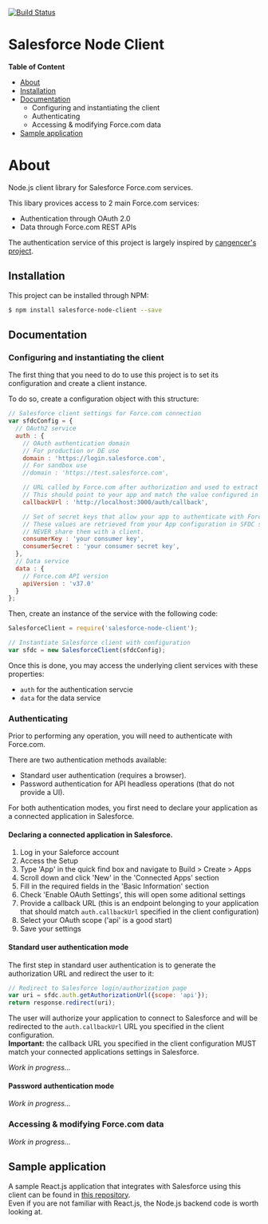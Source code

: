 [![Build Status](https://travis-ci.org/pozil/salesforce-node-client.svg?branch=master)](https://travis-ci.org/pozil/salesforce-node-client)

# Salesforce Node Client

**Table of Content**
- [About](#about)
- [Installation](#installation)
- [Documentation](#documentation)
	- Configuring and instantiating the client
	- Authenticating
	- Accessing & modifying Force.com data
- [Sample application](#sample-application)

# About
Node.js client library for Salesforce Force.com services.

This libary provices access to 2 main Force.com services:
- Authentication through OAuth 2.0
- Data through Force.com REST APIs

The authentication service of this project is largely inspired by [cangencer's project](https://github.com/cangencer/salesforce-oauth2).


## Installation
This project can be installed through NPM:
```sh
$ npm install salesforce-node-client --save
```

## Documentation

### Configuring and  instantiating the client
The first thing that you need to do to use this project is to set its configuration and create a client instance.

To do so, create a configuration object with this structure:
```js
// Salesforce client settings for Force.com connection
var sfdcConfig = {
  // OAuth2 service
  auth : {
    // OAuth authentication domain
    // For production or DE use
    domain : 'https://login.salesforce.com',
    // For sandbox use
    //domain : 'https://test.salesforce.com',

    // URL called by Force.com after authorization and used to extract an authorization code.
    // This should point to your app and match the value configured in your App in SFDC setup)
    callbackUrl : 'http://localhost:3000/auth/callback',

    // Set of secret keys that allow your app to authenticate with Force.com
    // These values are retrieved from your App configuration in SFDC setup.
    // NEVER share them with a client.
    consumerKey : 'your consumer key',
    consumerSecret : 'your consumer secret key',
  },
  // Data service
  data : {
    // Force.com API version
    apiVersion : 'v37.0'
  }
};
```

Then, create an instance of the service with the following code:
```js
SalesforceClient = require('salesforce-node-client');

// Instantiate Salesforce client with configuration
var sfdc = new SalesforceClient(sfdcConfig);
```

Once this is done, you may access the underlying client services with these properties:
- `auth` for the authentication servcie
- `data` for the data service

### Authenticating
Prior to performing any operation, you will need to authenticate with Force.com.

There are two authentication methods available:
- Standard user authentication (requires a browser).
- Password authentication for API headless operations (that do not provide a UI).

For both authentication modes, you first need to declare your application as a connected application in Salesforce.

#### Declaring a connected application in Salesforce.
1. Log in your Saleforce account
2. Access the Setup
3. Type 'App' in the quick find box and navigate to Build > Create > Apps
4. Scroll down and click 'New' in the 'Connected Apps' section
5. Fill in the required fields in the 'Basic Information' section
6. Check 'Enable OAuth Settings', this will open some aditional settings
7. Provide a callback URL (this is an endpoint belonging to your application that should match `auth.callbackUrl` specified in the client configuration)
8. Select your OAuth scope ('api' is a good start)
9. Save your settings

#### Standard user authentication mode
The first step in standard user authentication is to generate the authorization URL and redirect the user to it:
```js
// Redirect to Salesforce login/authorization page
var uri = sfdc.auth.getAuthorizationUrl({scope: 'api'});
return response.redirect(uri);
```

The user will authorize your application to connect to Salesforce and will be redirected to the `auth.callbackUrl` URL you specified in the client configuration.<br/>
**Important:** the callback URL you specified in the client configuration MUST match your connected applications settings in Salesforce.

*Work in progress...*

#### Password authentication mode
*Work in progress...*

### Accessing & modifying Force.com data
*Work in progress...*

## Sample application
A sample React.js application that integrates with Salesforce using this client can be found in [this repository](https://github.com/pozil/salesforce-react-integration).<br/>
Even if you are not familiar with React.js, the Node.js backend code is worth looking at.
